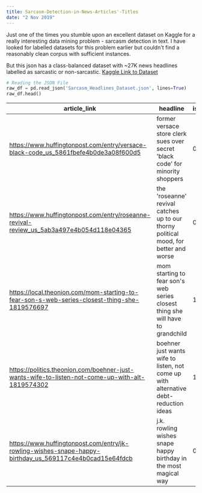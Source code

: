 ```yaml
---
title: Sarcasm-Detection-in-News-Articles'-Titles
date: "2 Nov 2019"
---
```


Just one of the times you stumble upon an excellent dataset on Kaggle for a really interesting data mining problem - sarcasm detection in text. I have looked for labelled datasets for this problem earlier but couldn't find a reasonably clean corpus with sufficient instances.

But this json has a class-balanced dataset with ~27K news headlines labelled as sarcastic or non-sarcastic.
[Kaggle Link to Dataset](https://www.kaggle.com/rmisra/news-headlines-dataset-for-sarcasm-detection/home)

```python
# Reading the JSON File
raw_df = pd.read_json('Sarcasm_Headlines_Dataset.json', lines=True)
raw_df.head()
```

|article_link|headline|is_sarcastic|
| -------------| -------------| -------------|
|https://www.huffingtonpost.com/entry/versace-black-code_us_5861fbefe4b0de3a08f600d5|former versace store clerk sues over secret 'black code' for minority shoppers|0|
|https://www.huffingtonpost.com/entry/roseanne-revival-review_us_5ab3a497e4b054d118e04365|the 'roseanne' revival catches up to our thorny political mood, for better and worse|0|
|https://local.theonion.com/mom-starting-to-fear-son-s-web-series-closest-thing-she-1819576697|mom starting to fear son's web series closest thing she will have to grandchild|1|
|https://politics.theonion.com/boehner-just-wants-wife-to-listen-not-come-up-with-alt-1819574302|boehner just wants wife to listen, not come up with alternative debt-reduction ideas|1|
|https://www.huffingtonpost.com/entry/jk-rowling-wishes-snape-happy-birthday_us_569117c4e4b0cad15e64fdcb|j.k. rowling wishes snape happy birthday in the most magical way|0|











